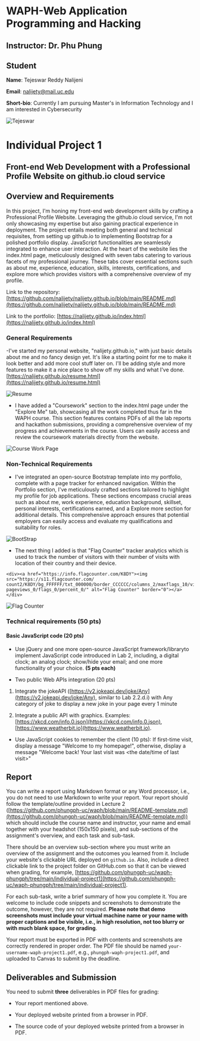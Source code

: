 # WAPH-Web Application Programming and Hacking

## Instructor: Dr. Phu Phung

## Student

**Name**: Tejeswar Reddy Nalijeni

**Email**: nalijety@mail.uc.edu

**Short-bio**: Currently I am pursuing Master's in Information Technology and I am interested in Cybersecurity

![Tejeswar](Tejeswar.jpg)

# Individual Project 1
## Front-end Web Development with a Professional Profile Website on github.io cloud service

## Overview and Requirements 

In this project, I'm honing my front-end web development skills by crafting a Professional Profile Website. Leveraging the github.io cloud service, I'm not only showcasing my expertise but also gaining practical experience in deployment. The project entails meeting both general and technical requisites, from setting up github.io to implementing Bootstrap for a polished portfolio display. JavaScript functionalities are seamlessly integrated to enhance user interaction. At the heart of the website lies the index.html page, meticulously designed with seven tabs catering to various facets of my professional journey. These tabs cover essential sections such as about me, experience, education, skills, interests, certifications, and explore more which provides visitors with a comprehensive overview of my profile.

Link to the repository:
[https://github.com/nalijety/nalijety.github.io/blob/main/README.md](https://github.com/nalijety/nalijety.github.io/blob/main/README.md)

Link to the portfolio:
[https://nalijety.github.io/index.html](https://nalijety.github.io/index.html)

### General Requirements
 -I've started my personal website, "nalijety.github.io," with just basic details about me and no fancy design yet. It's like a starting point for me to make it look better and add more cool stuff later on. I'll be adding style and more features to make it a nice place to show off my skills and what I've done.
 [https://nalijety.github.io/resume.html](https://nalijety.github.io/resume.html)

 ![Resume](Resume.png)

- I have added a "Coursework" section to the index.html page under the "Explore Me" tab, showcasing all the work completed thus far in the WAPH course. This section features contains PDFs of all the lab reports and hackathon submissions, providing a comprehensive overview of my progress and achievements in the course. Users can easily access and review the coursework materials directly from the website.

![Course Work Page](waph.png)
 ​
### Non-Technical Requirements
- I've integrated an open-source Bootstrap template into my portfolio, complete with a page tracker for enhanced navigation. Within the Portfolio section, I've meticulously crafted sections tailored to highlight my profile for job applications. These sections encompass crucial areas such as about me, work experience, education background, skillset, personal interests, certifications earned, and a Explore more section for additional details. This comprehensive approach ensures that potential employers can easily access and evaluate my qualifications and suitability for roles.

![BootStrap](index1.png)

- The next thing I added is that "Flag Counter" tracker analytics which is used to track the number of visitors with their number of visits with location of their country and their device.

```JS
<div><a href="https://info.flagcounter.com/K8DY"><img src="https://s11.flagcounter.com/
count2/K8DY/bg_FFFFFF/txt_000000/border_CCCCCC/columns_2/maxflags_10/viewers_0/labels_0/
pageviews_0/flags_0/percent_0/" alt="Flag Counter" border="0"></a></div>
```
![Flag Counter](flagcount.png)

### Technical requirements (50 pts)​

#### Basic JavaScript code (20 pts)​

+ Use jQuery and one more open-source JavaScript framework/library​ to implement JavaScript code introduced in Lab 2, including, a digital clock; an analog clock; show/hide your email; and one more functionality of your choice. **(5 pts each)**

+ Two public Web APIs integration (20 pts)​

1. Integrate the jokeAPI ([https://v2.jokeapi.dev/joke/Any](https://v2.jokeapi.dev/joke/Any), similar to Lab 2.2.d.i) with Any category of joke to display a new joke in your page every 1 minute

2. Integrate a public API with graphics. Examples: [https://xkcd.com/info.0.json](https://xkcd.com/info.0.json), [https://www.weatherbit.io](https://www.weatherbit.io).

+ Use JavaScript cookies to remember the client (10 pts): If first-time visit, display a message "Welcome to my homepage!", otherwise, display a message "Welcome back! Your last visit was <the date/time of last visit>"


## Report

You can write a report using Markdown format or any Word processor, i.e., you do not need to use Markdown to write your report. Your report should follow the template/outline provided in Lecture 2 ([https://github.com/phungph-uc/waph/blob/main/README-template.md](https://github.com/phungph-uc/waph/blob/main/README-template.md)) which should include the course name and instructor, your name and email together with your headshot (150x150 pixels), and sub-sections of the assignment's overview, and each task and sub-task.

There should be an overview sub-section where you must write an overview of the assignment and the outcomes you learned from it. Include your website's clickable URL deployed on `github.io`. Also, include a direct clickable link to the project folder on GitHub.com so that it can be viewed when grading, for example, [https://github.com/phungph-uc/waph-phungph/tree/main/individual-project1](https://github.com/phungph-uc/waph-phungph/tree/main/individual-project1).

For each sub-task, write a brief summary of how you complete it. You are welcome to include code snippets and screenshots to demonstrate the outcome, however, they are not required. **Please note that demo screenshots must include your virtual machine name or your name with proper captions and be visible, i.e., in high resolution, not too blurry or with much blank space, for grading**. 

Your report must be exported in  PDF with contents and screenshots are correctly rendered in proper order. The PDF file should be named `your-username-waph-project1.pdf`, e.g., `phungph-waph-project1.pdf`, and uploaded to Canvas to submit by the deadline. 


## Deliverables and Submission

You need to submit **three** deliverables in PDF files for grading:

+ Your report mentioned above.

+ Your deployed website printed from a browser in PDF.

+  The source code of your deployed website printed from a browser in PDF.
